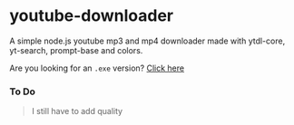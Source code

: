 # youtube-downloader
A simple node.js youtube mp3 and mp4 downloader made with ytdl-core, yt-search, prompt-base and colors.

Are you looking for an `.exe` version? <a href=https://github.com/Etzyy/youtube-downloader/tree/executable>Click here</a>

### To Do
> I still have to add quality
